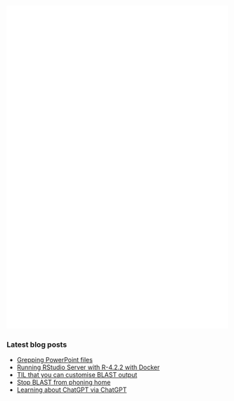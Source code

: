 <img align = "left" src="github-metrics.svg" />
<img src="metrics.plugin.achievements.compact.svg" />

### Latest blog posts

<!-- BLOG-POST-LIST:START -->
- [Grepping PowerPoint files](https://davetang.org/muse/2023/03/01/grepping-powerpoint-files/)
- [Running RStudio Server with R-4.2.2 with Docker](https://davetang.org/muse/2023/02/24/running-rstudio-server-with-r-4-2-2-with-docker/)
- [TIL that you can customise BLAST output](https://davetang.org/muse/2023/02/15/til-that-you-can-customise-blast-output/)
- [Stop BLAST from phoning home](https://davetang.org/muse/2023/02/08/stop-blast-from-phoning-home/)
- [Learning about ChatGPT via ChatGPT](https://davetang.org/muse/2023/02/03/learning-about-chatgpt-via-chatgpt/)
<!-- BLOG-POST-LIST:END -->

